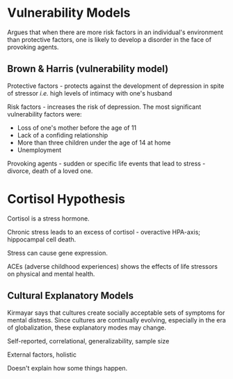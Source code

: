 # Vulnerability Models

Argues that when there are more risk factors in an individual's environment than protective factors, one is likely to develop a disorder in the face of provoking agents.

## Brown & Harris (vulnerability model)

Protective factors - protects against the development of depression in spite of stressor _i.e._ high levels of intimacy with one's husband

Risk factors - increases the risk of depression. The most significant vulnerability factors were:

- Loss of one's mother before the age of 11
- Lack of a confiding relationship
- More than three children under the age of 14 at home
- Unemployment

Provoking agents - sudden or specific life events that lead to stress - divorce, death of a loved one.

# Cortisol Hypothesis

Cortisol is a stress hormone.

Chronic stress leads to an excess of cortisol - overactive HPA-axis; hippocampal cell death.

Stress can cause gene expression.

ACEs (adverse childhood experiences) shows the effects of life stressors on physical and mental health.

## Cultural Explanatory Models

Kirmayar says that cultures create socially acceptable sets of symptoms for mental distress. Since cultures are continually evolving, especially in the era of globalization, these explanatory modes may change.

Self-reported, correlational, generalizability, sample size

External factors, holistic

Doesn't explain how some things happen.
